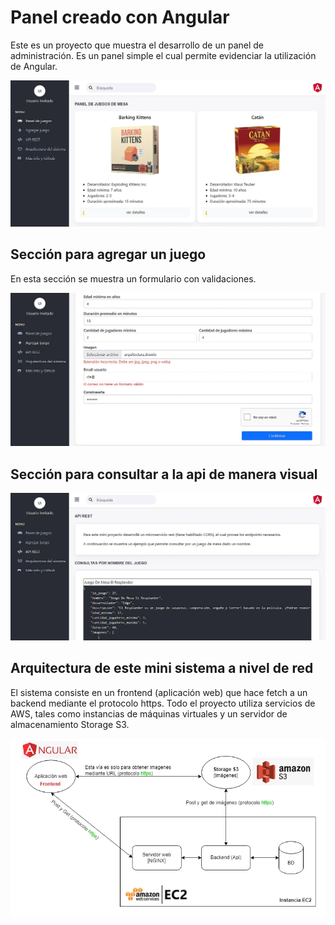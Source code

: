 # Panel creado con Angular

Este es un proyecto que muestra el desarrollo de un panel de administración.
Es un panel simple el cual permite evidenciar la utilización de Angular.

![Vista Principal](src/assets/images/principal.webp)

## Sección para agregar un juego

En esta sección se muestra un formulario con validaciones.

![Vista Principal](src/assets/images/agregar.webp)

## Sección para consultar a la api de manera visual

![Vista Principal](src/assets/images/api-rest.webp)

## Arquitectura de este mini sistema a nivel de red

El sistema consiste en un frontend (aplicación web) que hace fetch a un backend mediante el protocolo https.
Todo el proyecto utiliza servicios de AWS, tales como instancias de máquinas virtuales y un servidor de almacenamiento Storage S3.

![Vista Principal](src/assets/images/arquitectura.webp)
